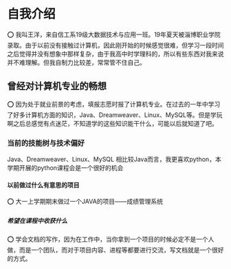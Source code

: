   # **自我介绍**
:o: 我叫王洋，来自信工系19级大数据技术与应用一班。19年夏天被淄博职业学院录取。由于以前没有接触过计算机，因此刚开始的时候感觉很难，但学习一段时间之后觉得并没有想象中那样复杂，由于我高中时学理科的，所以有些东西对我来说并不难理解。但我自制力比较差，常常管不住自己。

## **曾经对计算机专业的畅想**
:o: 因为处于就业前景的考虑，填报志愿时报了计算机专业。在过去的一年中学习了好多计算机方面的知识，Java、Dreamweaver、Linux、MySQL等。但是学玩啊之后总感觉有点迷茫，不知道学的这些知识能干什么，可能以后就知道了吧。

### **当前的技能树与技术偏好**
Java、Dreamweaver、Linux、MySQL
相比较Java而言，我更喜欢python，本学期开展的python课程会是一个很好的机会

#### **以前做过什么有意思的项目**
:o: 大一上学期期末做过一个JAVA的项目——成绩管理系统

##### **希望在课程中收获什么**
:o: 学会文档的写作，因为在工作中，当你拿到一个项目的时候必定不是一个人做，而是一个团队，而对于项目内容、进程等都要进行交流，写文档就是一个很好的方式。
